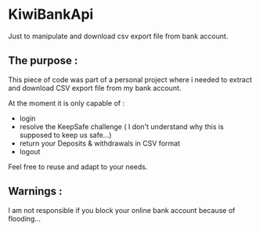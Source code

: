 # KiwiBankApi
Just to manipulate and download csv export file from bank account.

## The purpose :
This piece of code was part of a personal project where i needed to extract and download CSV export file from my bank account.

At the moment it is only capable of :
- login
- resolve the KeepSafe challenge ( I don't understand why this is supposed to keep us safe...)
- return your Deposits & withdrawals in CSV format
- logout

Feel free to reuse and adapt to your needs.

## Warnings :
I am not responsible if you block your online bank account because of flooding...
